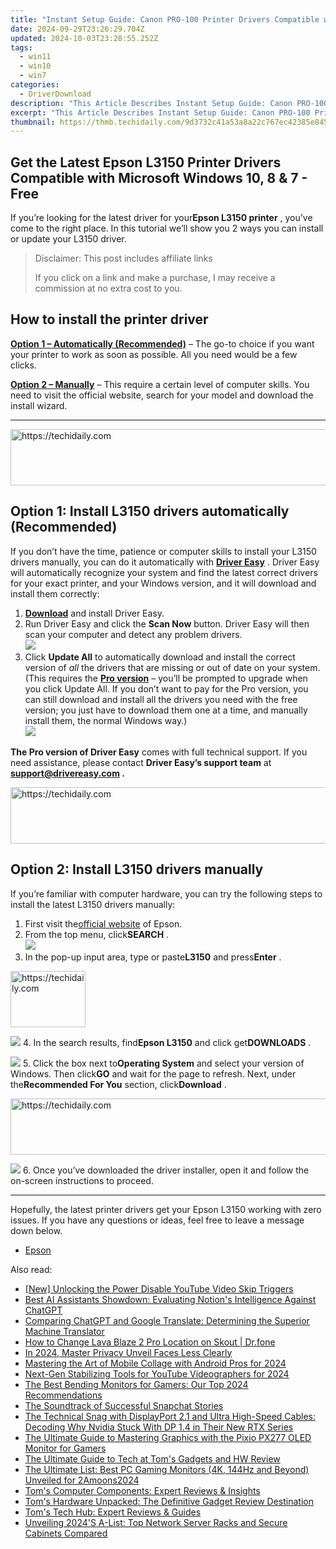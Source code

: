 ```yaml
---
title: "Instant Setup Guide: Canon PRO-100 Printer Drivers Compatible with Windows Systems"
date: 2024-09-29T23:26:29.704Z
updated: 2024-10-03T23:28:55.252Z
tags:
  - win11
  - win10
  - win7
categories:
  - DriverDownload
description: "This Article Describes Instant Setup Guide: Canon PRO-100 Printer Drivers Compatible with Windows Systems"
excerpt: "This Article Describes Instant Setup Guide: Canon PRO-100 Printer Drivers Compatible with Windows Systems"
thumbnail: https://thmb.techidaily.com/9d3732c41a53a8a22c767ec42385e845ec206bbdbcdafbf7af2a45ba4a50f286.jpg
---
```


## Get the Latest Epson L3150 Printer Drivers Compatible with Microsoft Windows 10, 8 & 7 - Free

If you’re looking for the latest driver for your**Epson L3150 printer** , you’ve come to the right place. In this tutorial we’ll show you 2 ways you can install or update your L3150 driver.

>  Disclaimer: This post includes affiliate links
>
>  If you click on a link and make a purchase, I may receive a commission at no extra cost to you.
>

## How to install the printer driver

**[Option 1 – Automatically (Recommended)](https://www.drivereasy.com/knowledge/epson-l3150-driver-download-update-windows-10-8-7/#option1)**  – The go-to choice if you want your printer to work as soon as possible. All you need would be a few clicks.

[**Option 2 – Manually**](https://tools.techidaily.com/drivereasy/download/) – This require a certain level of computer skills. You need to visit the official website, search for your model and download the install wizard.

---

<!-- affiliate ads begin -->
<a href="https://zebaoaffiliateprogram.pxf.io/c/5597632/2137973/21526" target="_top" id="2137973">
  <img src="//a.impactradius-go.com/display-ad/21526-2137973" border="0" alt="https://techidaily.com" width="728" height="90"/>
</a>
<img height="0" width="0" src="https://zebaoaffiliateprogram.pxf.io/i/5597632/2137973/21526" style="position:absolute;visibility:hidden;" border="0" />
<!-- affiliate ads end -->

## Option 1: Install L3150 drivers automatically (Recommended)

 If you don’t have the time, patience or computer skills to install your L3150 drivers manually, you can do it automatically with **[Driver Easy](https://tools.techidaily.com/drivereasy/download/)**  . Driver Easy will automatically recognize your system and find the latest correct drivers for your exact printer, and your Windows version, and it will download and install them correctly:

1. **[Download](https://tools.techidaily.com/drivereasy/download/)**  and install Driver Easy.
2. Run Driver Easy and click the **Scan Now** button. Driver Easy will then scan your computer and detect any problem drivers.  
![](https://images.drivereasy.com/wp-content/uploads/2020/08/Scan-now.jpg)
3. Click **Update All** to automatically download and install the correct version of _all_ the drivers that are missing or out of date on your system.  
 (This requires the **[Pro version](https://tools.techidaily.com/drivereasy/download/)**  – you’ll be prompted to upgrade when you click Update All. If you don’t want to pay for the Pro version, you can still download and install all the drivers you need with the free version; you just have to download them one at a time, and manually install them, the normal Windows way.)  
![](https://images.drivereasy.com/wp-content/uploads/2020/12/de-update-l3150.jpg)

**The Pro version of Driver Easy** comes with full technical support. If you need assistance, please contact **Driver Easy’s support team** at **[support@drivereasy.com](https://tools.techidaily.com/drivereasy/download/) .**

<!-- affiliate ads begin -->
<a href="https://appsumo.8odi.net/c/5597632/2111967/7443" target="_top" id="2111967">
  <img src="//a.impactradius-go.com/display-ad/7443-2111967" border="0" alt="https://techidaily.com" width="728" height="90"/>
</a>
<img height="0" width="0" src="https://appsumo.8odi.net/i/5597632/2111967/7443" style="position:absolute;visibility:hidden;" border="0" />
<!-- affiliate ads end -->

## Option 2: Install L3150 drivers manually

 If you’re familiar with computer hardware, you can try the following steps to install the latest L3150 drivers manually:

1. First visit the[official website](https://epson.com.jm/) of Epson.
2. From the top menu, click**SEARCH** .  
![](https://images.drivereasy.com/wp-content/uploads/2020/12/epson-l3110-driver-manually-1.jpg)
3. In the pop-up input area, type or paste**L3150** and press**Enter** .  

<!-- affiliate ads begin -->
<a href="https://aligracehair.sjv.io/c/5597632/2135348/19272" target="_top" id="2135348">
  <img src="//a.impactradius-go.com/display-ad/19272-2135348" border="0" alt="https://techidaily.com" width="120" height="90"/>
</a>
<img height="0" width="0" src="https://aligracehair.sjv.io/i/5597632/2135348/19272" style="position:absolute;visibility:hidden;" border="0" />
<!-- affiliate ads end -->

![](https://images.drivereasy.com/wp-content/uploads/2020/12/epson-l3150-driver-manually-2.jpg)
4. In the search results, find**Epson L3150** and click get**DOWNLOADS** .  

![](https://images.drivereasy.com/wp-content/uploads/2020/12/epson-l3150-driver-manually-3.jpg)
5. Click the box next to**Operating System** and select your version of Windows. Then click**GO** and wait for the page to refresh. Next, under the**Recommended For You** section, click**Download** .  

<!-- affiliate ads begin -->
<a href="https://aligracehair.sjv.io/c/5597632/1997635/19272" target="_top" id="1997635">
  <img src="//a.impactradius-go.com/display-ad/19272-1997635" border="0" alt="https://techidaily.com" width="728" height="90"/>
</a>
<img height="0" width="0" src="https://aligracehair.sjv.io/i/5597632/1997635/19272" style="position:absolute;visibility:hidden;" border="0" />
<!-- affiliate ads end -->

![](https://images.drivereasy.com/wp-content/uploads/2020/12/epson-l3150-driver-manually-4.jpg)
6. Once you’ve downloaded the driver installer, open it and follow the on-screen instructions to proceed.

---

 Hopefully, the latest printer drivers get your Epson L3150 working with zero issues. If you have any questions or ideas, feel free to leave a message down below.

* [Epson](https://tools.techidaily.com/drivereasy/download/)

<ins class="adsbygoogle"
     style="display:block"
     data-ad-format="autorelaxed"
     data-ad-client="ca-pub-7571918770474297"
     data-ad-slot="1223367746"></ins>

<ins class="adsbygoogle"
     style="display:block"
     data-ad-client="ca-pub-7571918770474297"
     data-ad-slot="8358498916"
     data-ad-format="auto"
     data-full-width-responsive="true"></ins>

<span class="atpl-alsoreadstyle">Also read:</span>
<div><ul>
<li><a href="https://some-approaches.techidaily.com/new-unlocking-the-power-disable-youtube-video-skip-triggers/"><u>[New] Unlocking the Power Disable YouTube Video Skip Triggers</u></a></li>
<li><a href="https://tech-hub.techidaily.com/best-ai-assistants-showdown-evaluating-notions-intelligence-against-chatgpt/"><u>Best AI Assistants Showdown: Evaluating Notion's Intelligence Against ChatGPT</u></a></li>
<li><a href="https://tech-haven.techidaily.com/comparing-chatgpt-and-google-translate-determining-the-superior-machine-translator/"><u>Comparing ChatGPT and Google Translate: Determining the Superior Machine Translator</u></a></li>
<li><a href="https://location-social.techidaily.com/how-to-change-lava-blaze-2-pro-location-on-skout-drfone-by-drfone-virtual-android/"><u>How to Change Lava Blaze 2 Pro Location on Skout | Dr.fone</u></a></li>
<li><a href="https://extra-guidance.techidaily.com/in-2024-master-privacy-unveil-faces-less-clearly/"><u>In 2024, Master Privacy Unveil Faces Less Clearly</u></a></li>
<li><a href="https://extra-approaches.techidaily.com/mastering-the-art-of-mobile-collage-with-android-pros-for-2024/"><u>Mastering the Art of Mobile Collage with Android Pros for 2024</u></a></li>
<li><a href="https://fox-hovers.techidaily.com/next-gen-stabilizing-tools-for-youtube-videographers-for-2024/"><u>Next-Gen Stabilizing Tools for YouTube Videographers for 2024</u></a></li>
<li><a href="https://hardware-updates.techidaily.com/the-best-bending-monitors-for-gamers-our-top-2024-recommendations/"><u>The Best Bending Monitors for Gamers: Our Top 2024 Recommendations</u></a></li>
<li><a href="https://snapchat-videos.techidaily.com/the-soundtrack-of-successful-snapchat-stories/"><u>The Soundtrack of Successful Snapchat Stories</u></a></li>
<li><a href="https://hardware-updates.techidaily.com/the-technical-snag-with-displayport-21-and-ultra-high-speed-cables-decoding-why-nvidia-stuck-with-dp-14-in-their-new-rtx-series/"><u>The Technical Snag with DisplayPort 2.1 and Ultra High-Speed Cables: Decoding Why Nvidia Stuck With DP 1.4 in Their New RTX Series</u></a></li>
<li><a href="https://hardware-updates.techidaily.com/the-ultimate-guide-to-mastering-graphics-with-the-pixio-px277-oled-monitor-for-gamers/"><u>The Ultimate Guide to Mastering Graphics with the Pixio PX277 OLED Monitor for Gamers</u></a></li>
<li><a href="https://hardware-updates.techidaily.com/the-ultimate-guide-to-tech-at-toms-gadgets-and-hw-review/"><u>The Ultimate Guide to Tech at Tom's Gadgets and HW Review</u></a></li>
<li><a href="https://hardware-updates.techidaily.com/the-ultimate-list-best-pc-gaming-monitors-4k-144hz-and-beyond-unveiled-for-2amoons2024/"><u>The Ultimate List: Best PC Gaming Monitors (4K, 144Hz and Beyond) Unveiled for 2Amoons2024</u></a></li>
<li><a href="https://hardware-updates.techidaily.com/toms-computer-components-expert-reviews-and-insights/"><u>Tom's Computer Components: Expert Reviews & Insights</u></a></li>
<li><a href="https://hardware-updates.techidaily.com/toms-hardware-unpacked-the-definitive-gadget-review-destination/"><u>Tom's Hardware Unpacked: The Definitive Gadget Review Destination</u></a></li>
<li><a href="https://hardware-updates.techidaily.com/toms-tech-hub-expert-reviews-and-guides/"><u>Tom's Tech Hub: Expert Reviews & Guides</u></a></li>
<li><a href="https://tech-renaissance.techidaily.com/1722889481984-unveiling-2024s-a-list-top-network-server-racks-and-secure-cabinets-compared/"><u>Unveiling 2024'S A-List: Top Network Server Racks and Secure Cabinets Compared</u></a></li>
</ul></div>


